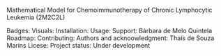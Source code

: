 Mathematical Model for Chemoimmunotherapy of Chronic Lymphocytic Leukemia (2M2C2L)

Badges:
Visuals:
Installation:
Usage:
Support: Bárbara de Melo Quintela
Roadmap:
Contributing:
Authors and acknoowledgment: Thaís de Souza Marins
Licese:
Project status: Under development
